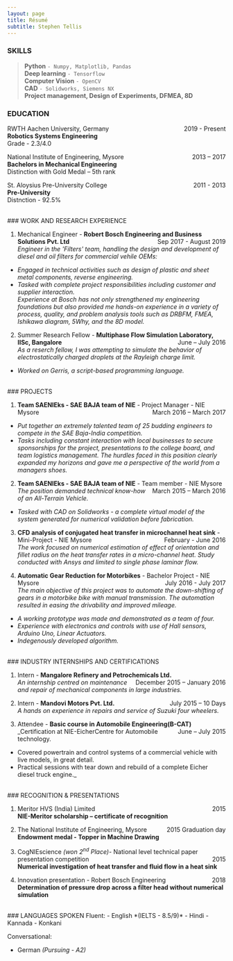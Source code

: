 ```yaml
---
layout: page
title: Résumé
subtitle: Stephen Tellis
---
```


<!--<span style="float: right; "><a href="{{ '/assets/resume.pdf' | prepend: site.baseurl }}"><strong>> Download as PDF</strong></a> </span>
<br>-->

### SKILLS
> **Python** ```- Numpy, Matplotlib, Pandas ```  
> **Deep learning** ```- Tensorflow ```  
> **Computer Vision** ```- OpenCV ```  
> **CAD** ```- Solidworks, Siemens NX ```  
> **Project management, Design of Experiments, DFMEA, 8D**  


### EDUCATION
RWTH Aachen University, Germany <span style="float: right; ">2019 - Present</span>  
**Robotics Systems Engineering**  
Grade - 2.3/4.0
 
National Institute of Engineering, Mysore <span style="float: right; ">2013 – 2017</span>  
**Bachelors in Mechanical Engineering**  
Distinction with Gold Medal – 5th rank

St. Aloysius Pre-University College <span style="float: right; ">2011 - 2013</span>  
**Pre-University**  
Distnction - 92.5% 

<br />
### WORK AND RESEARCH EXPERIENCE

1. Mechanical Engineer - **Robert Bosch Engineering and Business Solutions Pvt.
Ltd** <span style="float: right; ">Sep 2017 - August 2019</span>  
_Engineer in the 'Filters' team, handling the design and development of diesel and oil filters for commercial vehile OEMs:_   
- _Engaged in technical activities such as design of plastic and sheet metal components, reverse engineering._   
- _Tasked with complete project responsibilities including customer and supplier interaction._  
_Experience at Bosch has not only strengthened my engineering foundations but also provided me hands-on experience in a variety of process, quality, and problem analysis tools such as DRBFM, FMEA, Ishikawa diagram, 5Why, and the 8D model._  

 
2. Summer Research Fellow - **Multiphase Flow Simulation Laboratory, IISc, Bangalore** <span style="float: right; ">June – July 2016</span>  
_As a reserch fellow, I was attempting to simulate the behavior of electrostatically charged droplets at the Rayleigh charge limit._  
- _Worked on Gerris, a script-based programming language._

<br />
### PROJECTS

1. **Team SAENIEks - SAE BAJA team of NIE** - Project Manager - NIE Mysore <span style="float: right; ">March 2016 – March 2017</span>    
- _Put together an extremely talented team of 25 budding engineers to compete in the SAE Baja-India competition._
- _Tasks including constant interaction with local businesses to secure sponsorships for the project, presentations to the college board, and team logistics management._
_The hurdles faced in this position clearly expanded my horizons and gave me a perspective of the world from a managers shoes._

2. **Team SAENIEks - SAE BAJA team of NIE** - Team member - NIE Mysore <span style="float: right; ">March 2015 – March 2016</span>  
_The position demanded technical know-how of an All-Terrain Vehicle._ 
- _Tasked with CAD on Solidworks - a complete virtual model of the system generated for numerical validation before fabrication._  

3. **CFD analysis of conjugated heat transfer in microchannel heat sink** - Mini-Project - NIE Mysore <span style="float: right; ">February - June 2016</span>  
_The work focused on numerical estimation of effect of orientation and fillet radius on the heat transfer rates in a micro-channel heat. Study conducted with Ansys and limited to single phase laminar flow._  

4. **Automatic Gear Reduction for Motorbikes** - Bachelor Project - NIE Mysore <span style="float: right; ">July 2016 - July 2017</span>  
_The main objective of this project was to automate the down-shifting of gears in a motorbike bike with manual transmission. The automation resulted in easing the drivability and improved mileage._ 
- _A working prototype was made and demonstrated as a team of four._  
- _Experience with electronics and controls with use of Hall sensors, Arduino Uno, Linear Actuators._
- _Indegenously developed algorithm._

<br />
### INDUSTRY INTERNSHIPS AND CERTIFICATIONS

1. Intern - **Mangalore Refinery and Petrochemicals Ltd.** <span style="float: right; ">December 2015 – January 2016</span>  
_An internship centred on maintenance and repair of mechanical components in large industries._

2. Intern - **Mandovi Motors Pvt. Ltd.** <span style="float: right; ">July 2015 – 10 Days</span>  
_A hands on experience in repairs and service of Suzuki four wheelers._

3. Attendee - **Basic course in Automobile Engineering(B-CAT)** <span style="float: right; ">June – July 2015</span>  
_Certification at NIE-EicherCentre for Automobile technology.  
- Covered powertrain and control systems of a commercial vehicle with live models, in great detail. 
- Practical sessions with tear down and rebuild of a complete Eicher diesel truck engine._

<br />
### RECOGNITION & PRESENTATIONS

1. Meritor HVS (India) Limited <span style="float: right; ">2015</span>  
**NIE-Meritor scholarship – certificate of recognition**  

2. The National Institute of Engineering, Mysore <span style="float: right; ">2015 Graduation day</span>  
**Endowment medal - Topper in Machine Drawing**  

3. CogNIEscience _(won 2<sup>nd</sup> Place)_- National level technical paper presentation competition <span style="float: right; ">2015</span>  
**Numerical investigation of heat transfer and fluid flow in a heat sink**  

4. Innovation presentation - Robert Bosch Engineering <span style="float: right; ">2018</span>  
**Determination of pressure drop across a filter head without numerical simulation**  

<br />
### LANGUAGES SPOKEN
Fluent:
- English *(IELTS - 8.5/9)*
- Hindi
- Kannada
- Konkani  

Conversational:
- German *(Pursuing - A2)*

